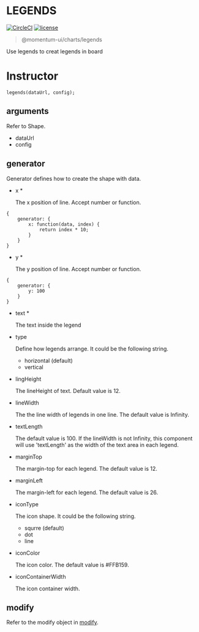 # LEGENDS

[![CircleCI](https://img.shields.io/circleci/project/github/momentum-design/momentum-ui/main.svg)](https://circleci.com/gh/momentum-design/momentum-ui/)
[![license](https://img.shields.io/github/license/momentum-design/momentum-ui.svg?color=blueviolet)](https://github.com/momentum-design/momentum-ui/blob/main/charts/LICENSE)

> @momentum-ui/charts/legends

Use legends to creat legends in board

# Instructor

```
legends(dataUrl, config);
```

## arguments

Refer to Shape.

+ dataUrl
+ config

## generator

Generator defines how to create the shape with data.

+ x *

	The x position of line. Accept number or function.
	
```
{
	generator: {
		x: function(data, index) {
			return index * 10;
		}
	}
}
```

+ y *

	The y position of line. Accept number or function.
	
```
{
	generator: {
		y: 100
	}
}
```

+ text *

	The text inside the legend

+ type

	Define how legends arrange. It could be the following string.

	- horizontal (default)
	- vertical

+ lingHeight

	The lineHeight of text. Default value is 12.

+ lineWidth

	The the line width of legends in one line. The default value is Infinity.

+ textLength

	The default value is 100. If the lineWidth is not Infinity, this component will use 'textLength' as the width of the text area in each legend.

+ marginTop

	The margin-top for each legend. The default value is 12.

+ marginLeft

	The margin-left for each legend. The default value is 26.

+ iconType

	The icon shape. It could be the following string.

	- squrre (default)
	- dot
	- line

+ iconColor

	The icon color. The default value is #FFB159.

+ iconContainerWidth

	The icon container width.


## modify

Refer to the modify object in [modify](../fundamentals/modify.md).
